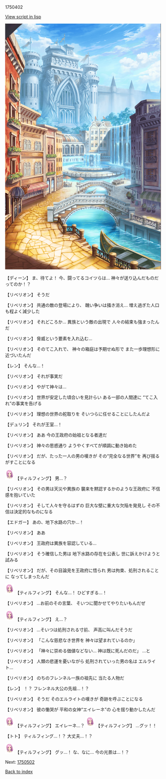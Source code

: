 1750402

[View script in lisp](../scripts/1750402.txt)

![006_town.png](../images/backgrounds/006_town.png)

【ディーン】
ま、待てよ！
今、闘ってるコイツらは…
神々が送り込んだものだってのか！？

【リベリオン】
そうだ

【リベリオン】
共通の敵の登場により、
醜い争いは掻き消え…
増え過ぎた人口も程よく減少した

【リベリオン】
それどころか…
異族という敵の出現で
人々の結束も強まったんだ

【リベリオン】
脅威という要素を入れ込む…

【リベリオン】
そのてこ入れで、
神々の箱庭は予期せぬ形で
また一歩理想形に近づいたんだ

【レン】
そんな…！

【リベリオン】
それが事実だ

【リベリオン】
やがて神々は…

【リベリオン】
世界が安定した頃合いを見計らい
ある一部の人間達に
“てこ入れ”の事実を告げる

【リベリオン】
理想の世界の舵取りを
そいつらに任せることにしたんだよ

【デュリン】
それが王室…！

【リベリオン】
ああ
今の王政府の始祖となる者達だ

【リベリオン】
神々の思惑通り
ようやくすべてが順調に動き始めた

【リベリオン】
だが、たった一人の男の嘆きが
その“完全なる世界”を
再び揺るがすことになる

<img src="../images/units/101411.png" alt="101411.png" height="34"/>
【ティルフィング】
男…？

【リベリオン】
その男は天災や異族の
襲来を黙認するかのような王政府に
不信感を抱いていた

【リベリオン】
そして人々を守るはずの
巨大な壁に重大な欠陥を発見し
その不信は決定的なものになる

【エドガー】
あの、地下水路の穴か…！

【リベリオン】
ああ

【リベリオン】
王政府は異族を容認している…

【リベリオン】
そう確信した男は
地下水路の存在を公表し
世に訴えかけようと試みる

【リベリオン】
だが、その目論見を王政府に悟られ
男は拘束、処刑されることに
なってしまったんだ

<img src="../images/units/101411.png" alt="101411.png" height="34"/>
【ティルフィング】
そんな…！
ひどすぎる…！

【リベリオン】
…お前のその言葉、
そいつに聞かせてやりたいもんだぜ

<img src="../images/units/101411.png" alt="101411.png" height="34"/>
【ティルフィング】
え…？

【リベリオン】
…そいつは処刑される寸前、
声高に叫んだそうだ

【リベリオン】
「こんな慈悲なき世界を
神々は望まれているのか」

【リベリオン】
「神々に崇める価値などない…
神は既に死んだのだ」
…と

【リベリオン】
人類の悲運を憂いながら
処刑されていった男の名は
エルライト…

【リベリオン】
のちのフレンネル一族の祖先に
当たる人物だ

【レン】
！？
フレンネル大公の先祖…！？

【リベリオン】
そうだ
そのエルライトの嘆きが
奇跡を呼ぶことになる

【リベリオン】
彼の慟哭が
平和の女神“エイレーネ”の
心を揺り動かしたんだ

<img src="../images/units/101411.png" alt="101411.png" height="34"/>
【ティルフィング】
エイレーネ…？

<img src="../images/units/101411.png" alt="101411.png" height="34"/>
【ティルフィング】
…グッ！！

【トト】
ティルフィング…！？
大丈夫…！？

<img src="../images/units/101411.png" alt="101411.png" height="34"/>
【ティルフィング】
グッ…！
な、なに…
今の光景は…！？

Next: [1750502](1750502.md)

[Back to index](index.md)
